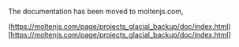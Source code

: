
The documentation has been moved to moltenjs.com,

(https://moltenjs.com/page/projects_glacial_backup/doc/index.html)[https://moltenjs.com/page/projects_glacial_backup/doc/index.html]
